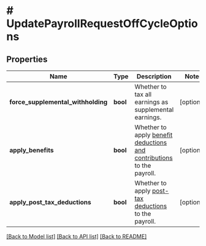# # UpdatePayrollRequestOffCycleOptions

## Properties

Name | Type | Description | Notes
------------ | ------------- | ------------- | -------------
**force_supplemental_withholding** | **bool** | Whether to tax all earnings as supplemental earnings. | [optional]
**apply_benefits** | **bool** | Whether to apply [benefit deductions and contributions](ref:the-employee-benefit-object) to the payroll. | [optional]
**apply_post_tax_deductions** | **bool** | Whether to apply [post-tax deductions](ref:the-post-tax-deduction-object) to the payroll. | [optional]

[[Back to Model list]](../../README.md#models) [[Back to API list]](../../README.md#endpoints) [[Back to README]](../../README.md)
